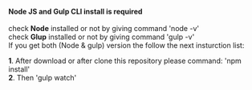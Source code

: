 **Node JS and Gulp CLI install is required** <br> <br>
check **Node** installed or not by giving command 'node -v' <br>
check **Glup** installed or not by giving command 'gulp -v' <br>
If you get both (Node & gulp) version the follow the next insturction list: <br>

**1**. After download or after clone this repository please command: 'npm install' <br>
**2**. Then 'gulp watch'
